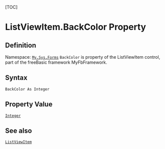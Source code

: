 [TOC]
# ListViewItem.BackColor Property

## Definition
Namespace: [`My.Sys.Forms`](My.Sys.Forms.md)
`BackColor` is property of the ListViewItem control, part of the freeBasic framework MyFbFramework.
## Syntax
```freeBasic
BackColor As Integer
```
## Property Value
[`Integer`]("https://www.freebasic.net/wiki/KeyPgInteger")
## See also
[`ListViewItem`](ListViewItem.md)
